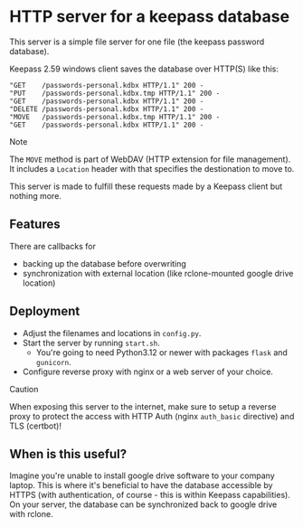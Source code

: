 # HTTP server for a keepass database

This server is a simple file server for one file (the keepass password
database).

Keepass 2.59 windows client saves the database over HTTP(S) like this:
```
"GET    /passwords-personal.kdbx HTTP/1.1" 200 -
"PUT    /passwords-personal.kdbx.tmp HTTP/1.1" 200 -
"GET    /passwords-personal.kdbx HTTP/1.1" 200 -
"DELETE /passwords-personal.kdbx HTTP/1.1" 200 -
"MOVE   /passwords-personal.kdbx.tmp HTTP/1.1" 200 -
"GET    /passwords-personal.kdbx HTTP/1.1" 200 -
```

> [!NOTE]
> The `MOVE` method is part of WebDAV (HTTP extension for file
> management). It includes a `Location` header with that specifies the
> destionation to move to.

This server is made to fulfill these requests made by a Keepass client but nothing more.

## Features

There are callbacks for
- backing up the database before overwriting
- synchronization with external location (like rclone-mounted google drive
location)

## Deployment

- Adjust the filenames and locations in `config.py`.
- Start the server by running `start.sh`.
  - You're going to need Python3.12 or newer with packages `flask` and `gunicorn`.
- Configure reverse proxy with nginx or a web server of your choice.

> [!CAUTION]
> When exposing this server to the internet, make sure to setup a
> reverse proxy to protect the access with HTTP Auth (nginx `auth_basic`
> directive) and TLS (certbot)!

## When is this useful?

Imagine you're unable to install google drive software to your company laptop.
This is where it's beneficial to have the database accessible by HTTPS (with
authentication, of course - this is within Keepass capabilities). On your
server, the database can be synchronized back to google drive with rclone.

